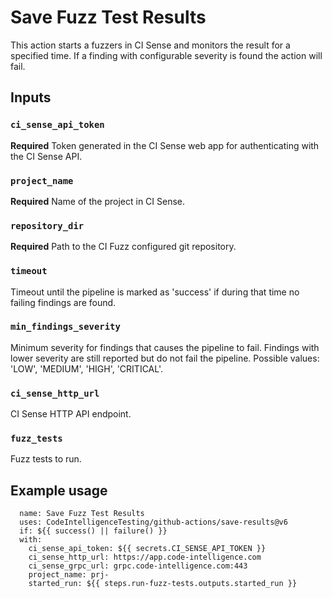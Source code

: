 # Save Fuzz Test Results

This action starts a fuzzers in CI Sense and monitors the result for
a specified time. If a finding with configurable severity is found
the action will fail.

## Inputs

### `ci_sense_api_token`

**Required** Token generated in the CI Sense web app for authenticating with the CI Sense API.

### `project_name`

**Required** Name of the project in CI Sense.

### `repository_dir`

**Required** Path to the CI Fuzz configured git repository.

### `timeout`

Timeout until the pipeline is marked as 'success' if during that time no failing findings are found.

### `min_findings_severity`

Minimum severity for findings that causes the pipeline to fail. Findings with lower severity are
still reported but do not fail the pipeline. Possible values: 'LOW', 'MEDIUM', 'HIGH', 'CRITICAL'.

### `ci_sense_http_url`

CI Sense HTTP API endpoint.

### `fuzz_tests`

Fuzz tests to run.

## Example usage

```
  name: Save Fuzz Test Results
  uses: CodeIntelligenceTesting/github-actions/save-results@v6
  if: ${{ success() || failure() }}
  with:
    ci_sense_api_token: ${{ secrets.CI_SENSE_API_TOKEN }}
    ci_sense_http_url: https://app.code-intelligence.com
    ci_sense_grpc_url: grpc.code-intelligence.com:443
    project_name: prj-
    started_run: ${{ steps.run-fuzz-tests.outputs.started_run }}
```
